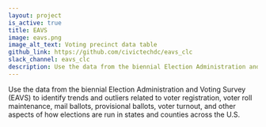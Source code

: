 ```yaml
---
layout: project
is_active: true
title: EAVS
image: eavs.png
image_alt_text: Voting precinct data table
github_link: https://github.com/civictechdc/eavs_clc
slack_channel: eavs_clc
description: Use the data from the biennial Election Administration and Voting Survey (EAVS) to identify trends and outliers related to voter registration, voter roll maintenance, mail ballots, provisional ballots, voter turnout, and other aspects of how elections are run in states and counties across the U.S.
---
```


Use the data from the biennial Election Administration and Voting Survey (EAVS) to identify trends and outliers related to voter registration, voter roll maintenance, mail ballots, provisional ballots, voter turnout, and other aspects of how elections are run in states and counties across the U.S.
